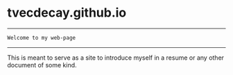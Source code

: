 # tvecdecay.github.io
<hr>

```bash
Welcome to my web-page
```
<hr>

This is meant to serve as a site to introduce myself in a resume or any other document of some kind.
